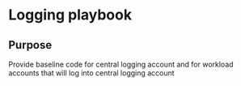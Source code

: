 # Logging playbook

## Purpose
Provide baseline code for central logging account and for workload accounts that will log into central logging account
